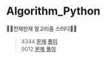 # Algorithm_Python
🙆‍♂️천재만재 알고리즘 스터디🙆‍♀️
     
>4344 [문제](https://www.acmicpc.net/problem/4344)   [풀이](https://github.com/juno7803/Algorithm_Python/blob/main/4344%ED%8F%89%EA%B7%A0%EC%9D%80%EB%84%98%EA%B2%A0%EC%A7%80/4344.py)   
>9012 [문제](https://www.acmicpc.net/problem/9012) [풀이](https://github.com/juno7803/Algorithm_Python/blob/main/9012%EA%B4%84%ED%98%B8/9012.py)   
